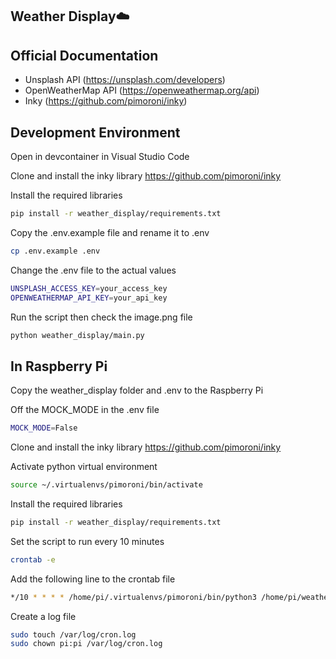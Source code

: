 ## Weather Display☁️
## Official Documentation
- Unsplash API (https://unsplash.com/developers)
- OpenWeatherMap API (https://openweathermap.org/api)
- Inky (https://github.com/pimoroni/inky)

## Development Environment
Open in devcontainer in Visual Studio Code

Clone and install the inky library
https://github.com/pimoroni/inky

Install the required libraries
```bash
pip install -r weather_display/requirements.txt
```

Copy the .env.example file and rename it to .env
```bash
cp .env.example .env
```

Change the .env file to the actual values
```bash
UNSPLASH_ACCESS_KEY=your_access_key
OPENWEATHERMAP_API_KEY=your_api_key
```

Run the script then check the image.png file
```bash
python weather_display/main.py
```

## In Raspberry Pi

Copy the weather_display folder and .env to the Raspberry Pi

Off the MOCK_MODE in the .env file
```bash
MOCK_MODE=False
```

Clone and install the inky library
https://github.com/pimoroni/inky


Activate python virtual environment
```bash
source ~/.virtualenvs/pimoroni/bin/activate
```

Install the required libraries
```bash
pip install -r weather_display/requirements.txt
```

Set the script to run every 10 minutes
```bash
crontab -e
```

Add the following line to the crontab file
```bash
*/10 * * * * /home/pi/.virtualenvs/pimoroni/bin/python3 /home/pi/weather_display/main.py >> /var/log/cron.log 2>&1
```

Create a log file
```bash
sudo touch /var/log/cron.log
sudo chown pi:pi /var/log/cron.log
```
